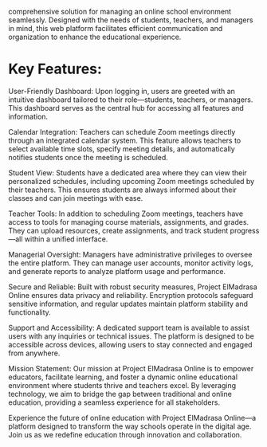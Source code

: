 comprehensive solution for managing an online school environment seamlessly. Designed with the needs of students, teachers, and managers in mind, this web platform facilitates efficient communication and organization to enhance the educational experience.

# Key Features:

User-Friendly Dashboard: Upon logging in, users are greeted with an intuitive dashboard tailored to their role—students, teachers, or managers. This dashboard serves as the central hub for accessing all features and information.

Calendar Integration: Teachers can schedule Zoom meetings directly through an integrated calendar system. This feature allows teachers to select available time slots, specify meeting details, and automatically notifies students once the meeting is scheduled.

Student View: Students have a dedicated area where they can view their personalized schedules, including upcoming Zoom meetings scheduled by their teachers. This ensures students are always informed about their classes and can join meetings with ease.

Teacher Tools: In addition to scheduling Zoom meetings, teachers have access to tools for managing course materials, assignments, and grades. They can upload resources, create assignments, and track student progress—all within a unified interface.

Managerial Oversight: Managers have administrative privileges to oversee the entire platform. They can manage user accounts, monitor activity logs, and generate reports to analyze platform usage and performance.

Secure and Reliable: Built with robust security measures, Project ElMadrasa Online ensures data privacy and reliability. Encryption protocols safeguard sensitive information, and regular updates maintain platform stability and functionality.

Support and Accessibility: A dedicated support team is available to assist users with any inquiries or technical issues. The platform is designed to be accessible across devices, allowing users to stay connected and engaged from anywhere.

Mission Statement: Our mission at Project ElMadrasa Online is to empower educators, facilitate learning, and foster a dynamic online educational environment where students thrive and teachers excel. By leveraging technology, we aim to bridge the gap between traditional and online education, providing a seamless experience for all stakeholders.

Experience the future of online education with Project ElMadrasa Online—a platform designed to transform the way schools operate in the digital age. Join us as we redefine education through innovation and collaboration.
